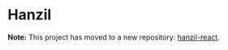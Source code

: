 # Hanzil

**Note:** This project has moved to a new repository: [hanzil-react](https://github.com/wesdoyle/hanzil-react).


